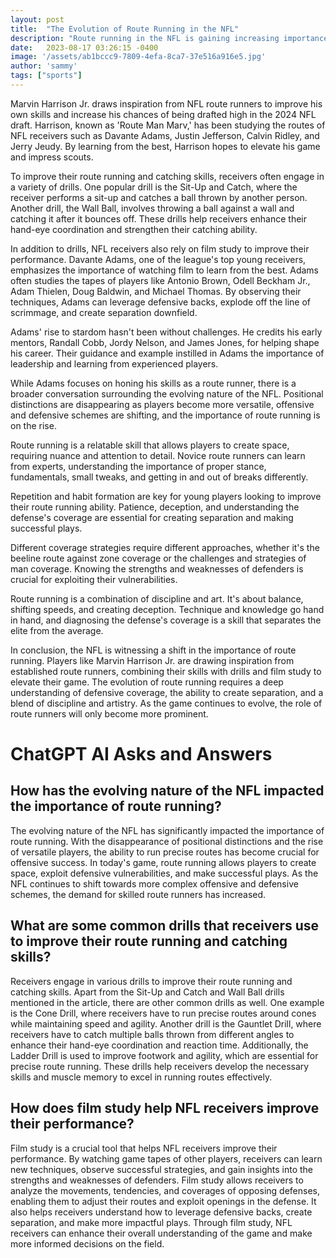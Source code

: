 ```yaml
---
layout: post
title:  "The Evolution of Route Running in the NFL"
description: "Route running in the NFL is gaining increasing importance as players strive to elevate their game and impress scouts. This article explores the influence of established route runners, the impact of drills and film study, and the evolving nature of the position."
date:   2023-08-17 03:26:15 -0400
image: '/assets/ab1bccc9-7809-4efa-8ca7-37e516a916e5.jpg'
author: 'sammy'
tags: ["sports"]
---
```


Marvin Harrison Jr. draws inspiration from NFL route runners to improve his own skills and increase his chances of being drafted high in the 2024 NFL draft. Harrison, known as 'Route Man Marv,' has been studying the routes of NFL receivers such as Davante Adams, Justin Jefferson, Calvin Ridley, and Jerry Jeudy. By learning from the best, Harrison hopes to elevate his game and impress scouts.

To improve their route running and catching skills, receivers often engage in a variety of drills. One popular drill is the Sit-Up and Catch, where the receiver performs a sit-up and catches a ball thrown by another person. Another drill, the Wall Ball, involves throwing a ball against a wall and catching it after it bounces off. These drills help receivers enhance their hand-eye coordination and strengthen their catching ability.

In addition to drills, NFL receivers also rely on film study to improve their performance. Davante Adams, one of the league's top young receivers, emphasizes the importance of watching film to learn from the best. Adams often studies the tapes of players like Antonio Brown, Odell Beckham Jr., Adam Thielen, Doug Baldwin, and Michael Thomas. By observing their techniques, Adams can leverage defensive backs, explode off the line of scrimmage, and create separation downfield.

Adams' rise to stardom hasn't been without challenges. He credits his early mentors, Randall Cobb, Jordy Nelson, and James Jones, for helping shape his career. Their guidance and example instilled in Adams the importance of leadership and learning from experienced players.

While Adams focuses on honing his skills as a route runner, there is a broader conversation surrounding the evolving nature of the NFL. Positional distinctions are disappearing as players become more versatile, offensive and defensive schemes are shifting, and the importance of route running is on the rise.

Route running is a relatable skill that allows players to create space, requiring nuance and attention to detail. Novice route runners can learn from experts, understanding the importance of proper stance, fundamentals, small tweaks, and getting in and out of breaks differently.

Repetition and habit formation are key for young players looking to improve their route running ability. Patience, deception, and understanding the defense's coverage are essential for creating separation and making successful plays.

Different coverage strategies require different approaches, whether it's the beeline route against zone coverage or the challenges and strategies of man coverage. Knowing the strengths and weaknesses of defenders is crucial for exploiting their vulnerabilities.

Route running is a combination of discipline and art. It's about balance, shifting speeds, and creating deception. Technique and knowledge go hand in hand, and diagnosing the defense's coverage is a skill that separates the elite from the average.

In conclusion, the NFL is witnessing a shift in the importance of route running. Players like Marvin Harrison Jr. are drawing inspiration from established route runners, combining their skills with drills and film study to elevate their game. The evolution of route running requires a deep understanding of defensive coverage, the ability to create separation, and a blend of discipline and artistry. As the game continues to evolve, the role of route runners will only become more prominent.


# ChatGPT AI Asks and Answers
## How has the evolving nature of the NFL impacted the importance of route running?
The evolving nature of the NFL has significantly impacted the importance of route running. With the disappearance of positional distinctions and the rise of versatile players, the ability to run precise routes has become crucial for offensive success. In today's game, route running allows players to create space, exploit defensive vulnerabilities, and make successful plays. As the NFL continues to shift towards more complex offensive and defensive schemes, the demand for skilled route runners has increased.

## What are some common drills that receivers use to improve their route running and catching skills?
Receivers engage in various drills to improve their route running and catching skills. Apart from the Sit-Up and Catch and Wall Ball drills mentioned in the article, there are other common drills as well. One example is the Cone Drill, where receivers have to run precise routes around cones while maintaining speed and agility. Another drill is the Gauntlet Drill, where receivers have to catch multiple balls thrown from different angles to enhance their hand-eye coordination and reaction time. Additionally, the Ladder Drill is used to improve footwork and agility, which are essential for precise route running. These drills help receivers develop the necessary skills and muscle memory to excel in running routes effectively.

## How does film study help NFL receivers improve their performance?
Film study is a crucial tool that helps NFL receivers improve their performance. By watching game tapes of other players, receivers can learn new techniques, observe successful strategies, and gain insights into the strengths and weaknesses of defenders. Film study allows receivers to analyze the movements, tendencies, and coverages of opposing defenses, enabling them to adjust their routes and exploit openings in the defense. It also helps receivers understand how to leverage defensive backs, create separation, and make more impactful plays. Through film study, NFL receivers can enhance their overall understanding of the game and make more informed decisions on the field.

